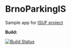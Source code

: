 # BrnoParkingIS
Sample app for <a href="https://github.com/JanRajnoha/ISUF">ISUF project</a>

**Build:**

[![Build Status](https://goid.visualstudio.com/ISUF/_apis/build/status/BrnoParkingIS%20-%20GitHub%20Build?branchName=ISUF_implementation)](https://goid.visualstudio.com/ISUF/_build/latest?definitionId=16&branchName=ISUF_implementation)
